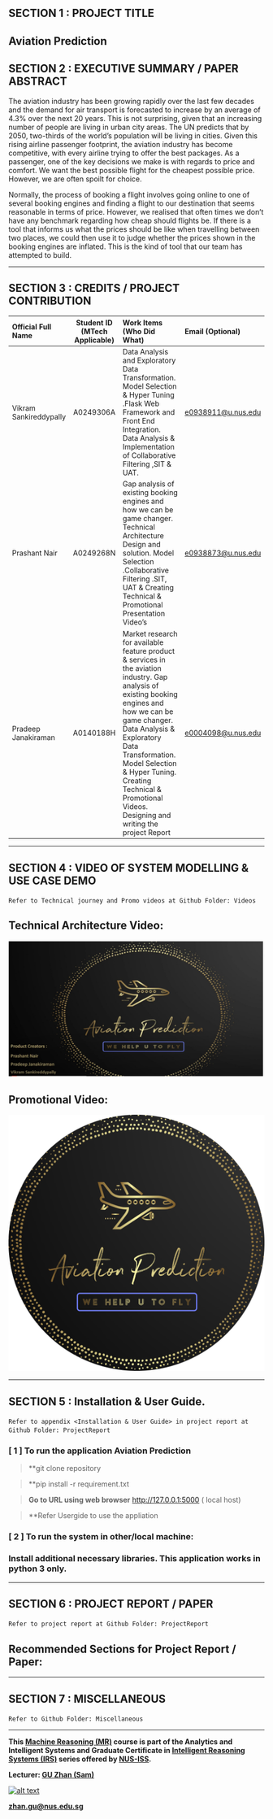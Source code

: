 
## SECTION 1 : PROJECT TITLE
## Aviation Prediction 

## SECTION 2 : EXECUTIVE SUMMARY / PAPER ABSTRACT

The aviation industry has been growing rapidly over the last few decades and the demand for air transport is forecasted to increase by an average of 4.3% over the next 20 years. This is not surprising, given that an increasing number of people are living in urban city areas. The UN predicts that by 2050, two-thirds of the world’s population will be living in cities. Given this rising airline passenger footprint, the aviation industry has become competitive, with every airline trying to offer the best packages. As a passenger, one of the key decisions we make is with regards to price and comfort. We want the best possible flight for the cheapest possible price. However, we are often spoilt for choice.

Normally, the process of booking a flight involves going online to one of several booking engines and finding a flight to our destination that seems reasonable in terms of price. However, we realised that often times we don’t have any benchmark regarding how cheap should flights be. If there is a tool that informs us what the prices should be like when travelling between two places, we could then use it to judge whether the prices shown in the booking engines are inflated. This is the kind of tool that our team has attempted to build.


---

## SECTION 3 : CREDITS / PROJECT CONTRIBUTION

| Official Full Name        | Student ID (MTech Applicable)  | Work Items (Who Did What) | Email (Optional) |
| :------------------------|:-------------------------------:| :---------------------------| :-----|
| Vikram Sankireddypally   | A0249306A | Data Analysis and Exploratory Data Transformation. Model Selection & Hyper Tuning .Flask Web Framework and Front End Integration. Data Analysis & Implementation of Collaborative Filtering ,SIT & UAT.| e0938911@u.nus.edu |
| Prashant Nair            | A0249268N | Gap analysis of existing booking engines and how we can be game changer. Technical Architecture Design and solution. Model Selection .Collaborative Filtering .SIT, UAT & Creating Technical & Promotional Presentation Video’s| e0938873@u.nus.edu |
| Pradeep Janakiraman      | A0140188H | Market research for available feature product & services in the aviation industry. Gap analysis of existing booking engines and how we can be game changer. Data Analysis & Exploratory Data Transformation. Model Selection & Hyper Tuning. Creating Technical & Promotional Videos. Designing and writing the project Report| e0004098@u.nus.edu |


---

## SECTION 4 : VIDEO OF SYSTEM MODELLING & USE CASE DEMO

`Refer to Technical journey and Promo videos at Github Folder: Videos`

##  Technical Architecture Video:


[![Watch the video](/Miscellaneous/logo.png)](https://www.youtube.com/embed/C6wgWhk-iK8)


## Promotional Video:

[![Watch the video](/Miscellaneous/product_logo_circle.png)](https://youtu.be/EPcw1kouPUo)


---

## SECTION 5 : Installation & User Guide. 

`Refer to appendix <Installation & User Guide> in project report at Github Folder: ProjectReport`

### [ 1 ] To run the application Aviation Prediction

> **git clone repository 

> **pip install -r requirement.txt

> **Go to URL using web browser**   http://127.0.0.1:5000 ( local host) 

> **Refer Usergide to use the appliation 

### [ 2 ] To run the system in other/local machine:
### Install additional necessary libraries. This application works in python 3 only.

 

---
## SECTION 6 : PROJECT REPORT / PAPER

`Refer to project report at Github Folder: ProjectReport`

**Recommended Sections for Project Report / Paper:**
- 

---
## SECTION 7 : MISCELLANEOUS

`Refer to Github Folder: Miscellaneous`

---

**This [Machine Reasoning (MR)](https://www.iss.nus.edu.sg/executive-education/course/detail/machine-reasoning "Machine Reasoning") course is part of the Analytics and Intelligent Systems and Graduate Certificate in [Intelligent Reasoning Systems (IRS)](https://www.iss.nus.edu.sg/stackable-certificate-programmes/intelligent-systems "Intelligent Reasoning Systems") series offered by [NUS-ISS](https://www.iss.nus.edu.sg "Institute of Systems Science, National University of Singapore").**

**Lecturer: [GU Zhan (Sam)](https://www.iss.nus.edu.sg/about-us/staff/detail/201/GU%20Zhan "GU Zhan (Sam)")**

[![alt text](https://www.iss.nus.edu.sg/images/default-source/About-Us/7.6.1-teaching-staff/sam-website.tmb-.png "Let's check Sam' profile page")](https://www.iss.nus.edu.sg/about-us/staff/detail/201/GU%20Zhan)

**zhan.gu@nus.edu.sg**
